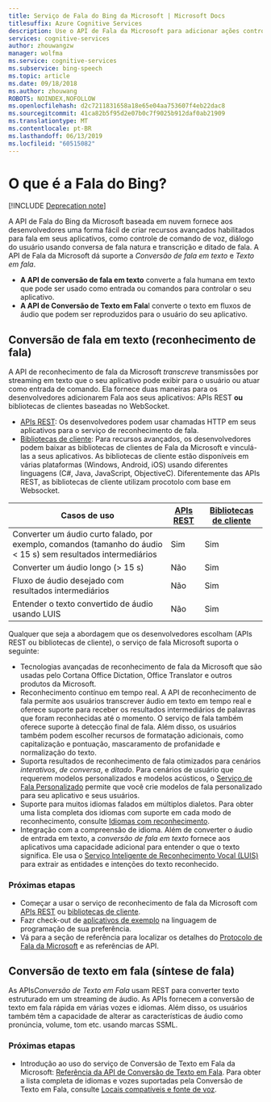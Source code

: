 ```yaml
---
title: Serviço de Fala do Bing da Microsoft | Microsoft Docs
titlesuffix: Azure Cognitive Services
description: Use o API de Fala da Microsoft para adicionar ações controladas por voz para seus aplicativos, incluindo interação em tempo real com os usuários.
services: cognitive-services
author: zhouwangzw
manager: wolfma
ms.service: cognitive-services
ms.subservice: bing-speech
ms.topic: article
ms.date: 09/18/2018
ms.author: zhouwang
ROBOTS: NOINDEX,NOFOLLOW
ms.openlocfilehash: d2c7211831658a18e65e04aa753607f4eb22dac8
ms.sourcegitcommit: 41ca82b5f95d2e07b0c7f9025b912daf0ab21909
ms.translationtype: MT
ms.contentlocale: pt-BR
ms.lasthandoff: 06/13/2019
ms.locfileid: "60515082"
---
```

# <a name="what-is-bing-speech"></a>O que é a Fala do Bing?

[!INCLUDE [Deprecation note](../../../includes/cognitive-services-bing-speech-api-deprecation-note.md)]

A API de Fala do Bing da Microsoft baseada em nuvem fornece aos desenvolvedores uma forma fácil de criar recursos avançados habilitados para fala em seus aplicativos, como controle de comando de voz, diálogo do usuário usando conversa de fala natura e transcrição e ditado de fala. A API de Fala da Microsoft dá suporte a *Conversão de fala em texto* e *Texto em fala*.

- **A API de conversão de fala em texto** converte a fala humana em texto que pode ser usado como entrada ou comandos para controlar o seu aplicativo.
- **A API de Conversão de Texto em Fala**I converte o texto em fluxos de áudio que podem ser reproduzidos para o usuário do seu aplicativo.

## <a name="speech-to-text-speech-recognition"></a>Conversão de fala em texto (reconhecimento de fala)

A API de reconhecimento de fala da Microsoft *transcreve* transmissões por streaming em texto que o seu aplicativo pode exibir para o usuário ou atuar como entrada de comando. Ela fornece duas maneiras para os desenvolvedores adicionarem Fala aos seus aplicativos: APIs REST **ou** bibliotecas de clientes baseadas no WebSocket.

- [APIs REST](GetStarted/GetStartedREST.md): Os desenvolvedores podem usar chamadas HTTP em seus aplicativos para o serviço de reconhecimento de fala.
- [Bibliotecas de cliente](GetStarted/GetStartedClientLibraries.md): Para recursos avançados, os desenvolvedores podem baixar as bibliotecas de clientes de Fala da Microsoft e vinculá-las a seus aplicativos.  As bibliotecas de cliente estão disponíveis em várias plataformas (Windows, Android, iOS) usando diferentes linguagens (C#, Java, JavaScript, ObjectiveC). Diferentemente das APIs REST, as bibliotecas de cliente utilizam procotolo com base em Websocket.

| Casos de uso | [APIs REST](GetStarted/GetStartedREST.md) | [Bibliotecas de cliente](GetStarted/GetStartedClientLibraries.md) |
|-----|-----|-----|
| Converter um áudio curto falado, por exemplo, comandos (tamanho do áudio < 15 s) sem resultados intermediários | Sim | Sim |
| Converter um áudio longo (> 15 s) | Não | Sim |
| Fluxo de áudio desejado com resultados intermediários | Não | Sim |
| Entender o texto convertido de áudio usando LUIS | Não | Sim |

Qualquer que seja a abordagem que os desenvolvedores escolham (APIs REST ou bibliotecas de cliente), o serviço de fala Microsoft suporta o seguinte:

- Tecnologias avançadas de reconhecimento de fala da Microsoft que são usadas pelo Cortana Office Dictation, Office Translator e outros produtos da Microsoft.
- Reconhecimento contínuo em tempo real. A API de reconhecimento de fala permite aos usuários transcrever áudio em texto em tempo real e oferece suporte para receber os resultados intermediários de palavras que foram reconhecidas até o momento. O serviço de fala também oferece suporte à detecção final de fala. Além disso, os usuários também podem escolher recursos de formatação adicionais, como capitalização e pontuação, mascaramento de profanidade e normalização do texto.
- Suporta resultados de reconhecimento de fala otimizados para cenários *interativos*, *de conversa*, e *ditado*. Para cenários de usuário que requerem modelos personalizados e modelos acústicos, o [Serviço de Fala Personalizado](../custom-speech-service/cognitive-services-custom-speech-home.md) permite que você crie modelos de fala personalizado para seu aplicativo e seus usuários.
- Suporte para muitos idiomas falados em múltiplos dialetos. Para obter uma lista completa dos idiomas com suporte em cada modo de reconhecimento, consulte [Idiomas com reconhecimento](api-reference-rest/supportedlanguages.md).
- Integração com a compreensão de idioma. Além de converter o áudio de entrada em texto, a *conversão de fala em texto* fornece aos aplicativos uma capacidade adicional para entender o que o texto significa. Ele usa o [Serviço Inteligente de Reconhecimento Vocal (LUIS)](../LUIS/what-is-luis.md) para extrair as entidades e intenções do texto reconhecido.

### <a name="next-steps"></a>Próximas etapas

- Começar a usar o serviço de reconhecimento de fala da Microsoft com [APIs REST](GetStarted/GetStartedREST.md) ou [bibliotecas de cliente](GetStarted/GetStartedClientLibraries.md).
- Fazr check-out de [aplicativos de exemplo](samples.md) na linguagem de programação de sua preferência.
- Vá para a seção de referência para localizar os detalhes do [Protocolo de Fala da Microsoft](API-Reference-REST/websocketprotocol.md) e as referências de API.

## <a name="text-to-speech-speech-synthesis"></a>Conversão de texto em fala (síntese de fala)

As APIs*Conversão de Texto em Fala* usam REST para converter texto estruturado em um streaming de áudio. As APIs fornecem a conversão de texto em fala rápida em várias vozes e idiomas. Além disso, os usuários também têm a capacidade de alterar as características de áudio como pronúncia, volume, tom etc. usando marcas SSML.

### <a name="next-steps"></a>Próximas etapas

- Introdução ao uso do serviço de Conversão de Texto em Fala da Microsoft: [Referência da API de Conversão de Texto em Fala](api-reference-rest/bingvoiceoutput.md). Para obter a lista completa de idiomas e vozes suportadas pela Conversão de Texto em Fala, consulte [Locais compatíveis e fonte de voz](api-reference-rest/bingvoiceoutput.md#SupLocales).
